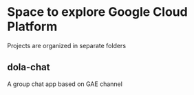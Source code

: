 # Space to explore Google Cloud Platform

Projects are organized in separate folders

## dola-chat
A group chat app based on GAE channel
